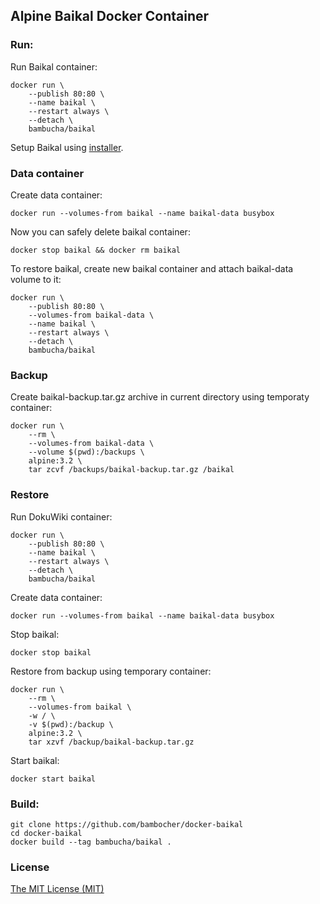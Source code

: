 ## Alpine Baikal Docker Container

### Run:

Run Baikal container:

```shell
docker run \
    --publish 80:80 \
    --name baikal \
    --restart always \
    --detach \
    bambucha/baikal
```

Setup Baikal using [installer](http://localhost/install.php).

### Data container

Create data container:

```shell
docker run --volumes-from baikal --name baikal-data busybox
```

Now you can safely delete baikal container:

```shell
docker stop baikal && docker rm baikal
```

To restore baikal, create new baikal container and attach baikal-data volume to it:

```shell
docker run \
    --publish 80:80 \
    --volumes-from baikal-data \
    --name baikal \
    --restart always \
    --detach \
    bambucha/baikal
```

### Backup

Create baikal-backup.tar.gz archive in current directory using temporaty container:

```shell
docker run \
    --rm \
    --volumes-from baikal-data \
    --volume $(pwd):/backups \
    alpine:3.2 \
    tar zcvf /backups/baikal-backup.tar.gz /baikal
```

### Restore

Run DokuWiki container:

```shell
docker run \
    --publish 80:80 \
    --name baikal \
    --restart always \
    --detach \
    bambucha/baikal
```

Create data container:

```shell
docker run --volumes-from baikal --name baikal-data busybox
```

Stop baikal:

```shell
docker stop baikal
```

Restore from backup using temporary container:

```shell
docker run \
    --rm \
    --volumes-from baikal \
    -w / \
    -v $(pwd):/backup \
    alpine:3.2 \
    tar xzvf /backup/baikal-backup.tar.gz
```

Start baikal:

```shell
docker start baikal
```

### Build:

```shell
git clone https://github.com/bambocher/docker-baikal
cd docker-baikal
docker build --tag bambucha/baikal .
```

### License

[The MIT License (MIT)](LICENSE)
